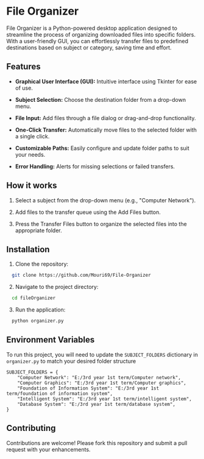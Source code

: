 
# File Organizer

File Organizer is a Python-powered desktop application designed to streamline the process of organizing downloaded files into specific folders. With a user-friendly GUI, you can effortlessly transfer files to predefined destinations based on subject or category, saving time and effort.




## Features

- **Graphical User Interface (GUI):** Intuitive interface using Tkinter for ease of use.

- **Subject Selection:** Choose the destination folder from a drop-down menu.

- **File Input:** Add files through a file dialog or drag-and-drop functionality.

- **One-Click Transfer:** Automatically move files to the selected folder with a single click.

- **Customizable Paths:** Easily configure and update folder paths to suit your needs.

- **Error Handling:** Alerts for missing selections or failed transfers.


## How it works

1. Select a subject from the drop-down menu (e.g., "Computer Network").

2. Add files to the transfer queue using the Add Files button.

3. Press the Transfer Files button to organize the selected files into the appropriate folder.
## Installation

1. Clone the repository:

```bash
  git clone https://github.com/Mouri69/File-Organizer
```
2. Navigate to the project directory:

```bash
  cd fileOrganizer
```

3. Run the application:
```bash
  python organizer.py

```
    
## Environment Variables

To run this project, you will need to update the ```SUBJECT_FOLDERS``` dictionary in ```organizer.py``` to match your desired folder structure

```
SUBJECT_FOLDERS = {
    "Computer Network": "E:/3rd year 1st term/Computer network",
    "Computer Graphics": "E:/3rd year 1st term/Computer graphics",
    "Foundation of Information System": "E:/3rd year 1st term/foundation of information system",
    "Intelligent System": "E:/3rd year 1st term/intelligent system",
    "Database System": "E:/3rd year 1st term/database system",
}
```

## Contributing

Contributions are welcome! Please fork this repository and submit a pull request with your enhancements.
